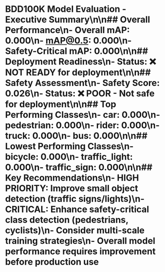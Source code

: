 # BDD100K Model Evaluation - Executive Summary\n\n## Overall Performance\n- **Overall mAP**: 0.000\n- **mAP@0.5**: 0.000\n- **Safety-Critical mAP**: 0.000\n\n## Deployment Readiness\n- Status: ❌ **NOT READY** for deployment\n\n## Safety Assessment\n- **Safety Score**: 0.026\n- Status: ❌ **POOR** - Not safe for deployment\n\n## Top Performing Classes\n- car: 0.000\n- pedestrian: 0.000\n- rider: 0.000\n- truck: 0.000\n- bus: 0.000\n\n## Lowest Performing Classes\n- bicycle: 0.000\n- traffic_light: 0.000\n- traffic_sign: 0.000\n\n## Key Recommendations\n- **HIGH PRIORITY**: Improve small object detection (traffic signs/lights)\n- **CRITICAL**: Enhance safety-critical class detection (pedestrians, cyclists)\n- Consider multi-scale training strategies\n- Overall model performance requires improvement before production use